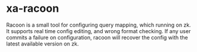 # xa-racoon
Racoon is a small tool for configuring query mapping, which running on zk.
It supports real time config editing, and wrong format checking.
If any user commits a failure on configuration, racoon will recover the config with the latest available version on zk.
